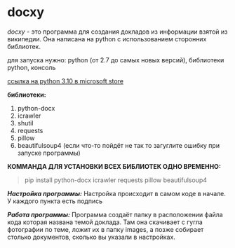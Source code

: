 # docxy

_docxy_ - это программа для создания докладов из информации взятой из википедии. Она написана на python с использованием сторонних библиотек.

для запуска нужно: python (от 2.7 до самых новых версий), библиотеки python, консоль

[ссылка на python 3.10 в microsoft store](https://www.microsoft.com/store/productId/9PJPW5LDXLZ5)

**библиотеки:**
  1. python-docx
  2. icrawler
  3. shutil
  4. requests
  5. pillow
  6. beautifulsoup4
(если что-то пойдёт не так то загуглите ошибку при запуске программы)

**КОММАНДА ДЛЯ УСТАНОВКИ ВСЕХ БИБЛИОТЕК ОДНО ВРЕМЕННО:**
  > pip install python-docx icrawler requests pillow beautifulsoup4



**_Настройка программы:_**
Настройка происходит в самом коде в начале. У каждого пункта есть подпись

**_Работа программы:_**
Программа создаёт папку в расположении файла кода которая названа темой доклада. Там она скачивает с гугла фотографии по теме, ложит их в папку images, а позже собирает столько документов, сколько вы указали в настройках.
